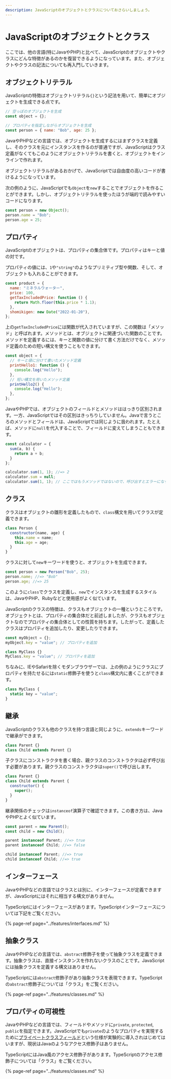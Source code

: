 ```yaml
---
description: JavaScriptのオブジェクトとクラスについておさらいしましょう。
---
```


# JavaScriptのオブジェクトとクラス

ここでは、他の言語\(特にJavaやPHP\)と比べて、JavaScriptのオブジェクトやクラスにどんな特徴があるのかを復習できるようになっています。また、オブジェクトやクラスの記法についても再入門していきます。

## オブジェクトリテラル

JavaScriptの特徴はオブジェクトリテラル`{}`という記法を用いて、簡単にオブジェクトを生成できる点です。

```javascript
// 空っぽのオブジェクトを生成
const object = {};

// プロパティを指定しながらオブジェクトを生成
const person = { name: "Bob", age: 25 };
```

JavaやPHPなどの言語では、オブジェクトを生成するにはまずクラスを定義し、そのクラスを元にインスタンスを作るのが普通ですが、JavaScriptはクラス定義がなくてもこのようにオブジェクトリテラルを書くと、オブジェクトをインラインで作れます。

オブジェクトリテラルがあるおかげで、JavaScriptでは自由度の高いコードが書けるようになっています。

次の例のように、JavaScriptでも`Object`を`new`することでオブジェクトを作ることができます。しかし、オブジェクトリテラルを使ったほうが端的で読みやすいコードになります。

```javascript
const person = new Object();
person.name = "Bob";
person.age = 25;
```

## プロパティ

JavaScriptのオブジェクトは、プロパティの集合体です。プロパティはキーと値の対です。

プロパティの値には、`1`や`"string"`のようなプリミティブ型や関数、そして、オブジェクトも入れることができます。

```javascript
const product = {
  name: "ミネラルウォーター",
  price: 100,
  getTaxIncludedPrice: function () {
    return Math.floor(this.price * 1.1);
  },
  shomikigen: new Date("2022-01-20"),
};
```

上の`getTaxIncludedPrice`には関数が代入されていますが、この関数は「メソッド」と呼ばれます。メソッドとは、オブジェクトに関連づいた関数のことです。メソッドを定義するには、キーと関数の値に分けて書く方法だけでなく、メソッド定義のための短い構文を使うこともできます。

```javascript
const object = {
  // キーと値に分けて書いたメソッド定義
  printHello1: function () {
    console.log("Hello");
  },
  // 短い構文を用いたメソッド定義
  printHello2() {
    console.log("Hello");
  },
};
```

JavaやPHPでは、オブジェクトのフィールドとメソッドははっきり区別されます。一方、JavaScriptではその区別はきっちりしていません。Javaで言うところのメソッドとフィールドは、JavaScriptでは同じように扱われます。たとえば、メソッドに`null`を代入することで、フィールドに変えてしまうこともできます。

```javascript
const calculator = {
  sum(a, b) {
    return a + b;
  }
};

calculator.sum(1, 1); //=> 2
calculator.sum = null;
calculator.sum(1, 1); // ここではもうメソッドではないので、呼び出すとエラーになります
```

## クラス

クラスはオブジェクトの雛形を定義したもので、`class`構文を用いてクラスが定義できます。

```javascript
class Person {
  constructor(name, age) {
    this.name = name;
    this.age = age;
  }
}
```

クラスに対して`new`キーワードを使うと、オブジェクトを生成できます。

```javascript
const person = new Person("Bob", 25);
person.name; //=> "Bob"
person.age; //=> 25
```

このように`class`でクラスを定義し、`new`でインスタンスを生成するスタイルは、JavaやPHP、Rubyなどと使用感がよく似ています。

JavaScriptのクラスの特徴は、クラスもオブジェクトの一種というところです。オブジェクトとは、プロパティの集合体だと前述しましたが、クラスもオブジェクトなのでプロパティの集合体としての性質を持ちます。したがって、定義したクラスはプロパティを追加したり、変更したりできます。

```javascript
const myObject = {};
myObject.key = "value"; // プロパティを追加

class MyClass {}
MyClass.key = "value"; // プロパティを追加
```

ちなみに、IEやSafariを除くモダンブラウザーでは、上の例のようにクラスにプロパティを持たせるには`static`修飾子を使うと`class`構文内に書くことができます。

```javascript
class MyClass {
  static key = "value";
}
```

## 継承

JavaScriptのクラスも他のクラスを持つ言語と同じように、`extends`キーワードで継承ができます。

```javascript
class Parent {}
class Child extends Parent {}
```

子クラスにコンストラクタを書く場合、親クラスのコンストラクタは必ず呼び出す必要があります。親クラスのコンストラクタは`super()`で呼び出します。

```javascript
class Parent {}
class Child extends Parent {
  constructor() {
    super();
  }
}
```

継承関係のチェックは`instanceof`演算子で確認できます。この書き方は、JavaやPHPとよく似ています。

```javascript
const parent = new Parent();
const child = new Child();

parent instanceof Parent; //=> true
parent instanceof Child; //=> false

child instanceof Parent; //=> true
child instanceof Child; //=> true
```

## インターフェース

JavaやPHPなどの言語ではクラスとは別に、インターフェースが定義できますが、JavaScriptにはそれに相当する構文がありません。

TypeScriptにはインターフェースがあります。TypeScriptインターフェースについては下記をご覧ください。

{% page-ref page="../features/interfaces.md" %}

## 抽象クラス

JavaやPHPなどの言語では、`abstract`修飾子を使って抽象クラスを定義できます。抽象クラスは、直接インスタンスを作れないクラスのことです。JavaScriptには抽象クラスを定義する構文はありません。

TypeScriptには`abstract`修飾子があり抽象クラスを表現できます。TypeScriptの`abstract`修飾子については「クラス」をご覧ください。

{% page-ref page="../features/classes.md" %}

## プロパティの可視性

JavaやPHPなどの言語では、フィールドやメソッドに`private`, `protected`, `public`を指定できます。JavaScriptでも`private`のようなプロパティを実現するために[プライベートクラスフィールド](https://developer.mozilla.org/ja/docs/Web/JavaScript/Reference/Classes/Private_class_fields)という仕様が実験的に導入されはじめてはいますが、現状はJavaのようなアクセス修飾子はありません。

TypeScriptにはJava風のアクセス修飾子があります。TypeScriptのアクセス修飾子については「クラス」をご覧ください。

{% page-ref page="../features/classes.md" %}

